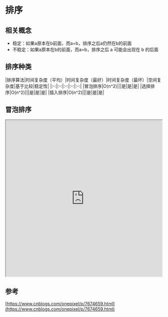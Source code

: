 # 排序
## 相关概念
+ 稳定：如果a原本在b前面，而a=b，排序之后a仍然在b的前面
+ 不稳定：如果a原本在b的前面，而a=b，排序之后 a 可能会出现在 b 的后面
## 排序种类
|排序算法|时间复杂度（平均）|时间复杂度（最好）|时间复杂度（最坏）|空间复杂度|基于比较|稳定性|
|:-:|:-:|:-:|:-:|:-:|
|冒泡排序|O(n^2)|||是|是|是|
|选择排序|O(n^2)|||是|是|是|
|插入排序|O(n^2)|||是|是|是|
## 冒泡排序
<iframe height=500 width=500 src="https://github.com/hzm-January/0402-dsa/blob/master/dsa-algorithm-sort/src/main/resources/sortimage/bubble.gif"></iframe>  

## 参考
[https://www.cnblogs.com/onepixel/p/7674659.html](https://www.cnblogs.com/onepixel/p/7674659.html)  


